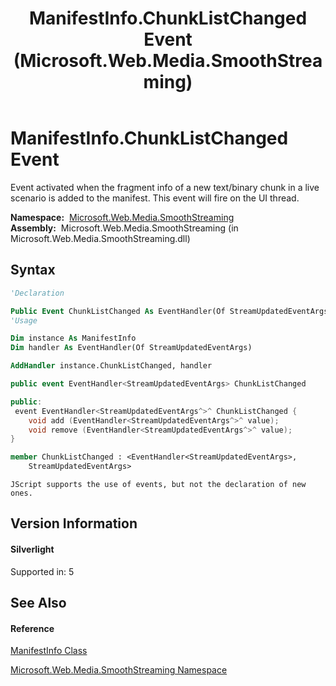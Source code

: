 ﻿---
title: ManifestInfo.ChunkListChanged Event (Microsoft.Web.Media.SmoothStreaming)
TOCTitle: ChunkListChanged Event
ms:assetid: E:Microsoft.Web.Media.SmoothStreaming.ManifestInfo.ChunkListChanged
ms:mtpsurl: https://msdn.microsoft.com/en-us/library/microsoft.web.media.smoothstreaming.manifestinfo.chunklistchanged(v=VS.95)
ms:contentKeyID: 46307508
ms.date: 05/31/2012
mtps_version: v=VS.95
f1_keywords:
- Microsoft.Web.Media.SmoothStreaming.ManifestInfo.ChunkListChanged
dev_langs:
- CSharp
- JScript
- VB
- FSharp
- c++
api_location:
- Microsoft.Web.Media.SmoothStreaming.dll
api_name:
- Microsoft.Web.Media.SmoothStreaming.ManifestInfo.add_ChunkListChanged
- Microsoft.Web.Media.SmoothStreaming.ManifestInfo.ChunkListChanged
- Microsoft.Web.Media.SmoothStreaming.ManifestInfo.remove_ChunkListChanged
api_type:
- Managed
topic_type:
- apiref
- kbSyntax
product_family_name: VS
ROBOTS: INDEX,FOLLOW
---

# ManifestInfo.ChunkListChanged Event

Event activated when the fragment info of a new text/binary chunk in a live scenario is added to the manifest. This event will fire on the UI thread.

**Namespace:**  [Microsoft.Web.Media.SmoothStreaming](microsoft-web-media-smoothstreaming-namespace_1.md)  
**Assembly:**  Microsoft.Web.Media.SmoothStreaming (in Microsoft.Web.Media.SmoothStreaming.dll)

## Syntax

``` vb
'Declaration

Public Event ChunkListChanged As EventHandler(Of StreamUpdatedEventArgs)
'Usage

Dim instance As ManifestInfo
Dim handler As EventHandler(Of StreamUpdatedEventArgs)

AddHandler instance.ChunkListChanged, handler
```

``` csharp
public event EventHandler<StreamUpdatedEventArgs> ChunkListChanged
```

``` c++
public:
 event EventHandler<StreamUpdatedEventArgs^>^ ChunkListChanged {
    void add (EventHandler<StreamUpdatedEventArgs^>^ value);
    void remove (EventHandler<StreamUpdatedEventArgs^>^ value);
}
```

``` fsharp
member ChunkListChanged : <EventHandler<StreamUpdatedEventArgs>,
    StreamUpdatedEventArgs>
```

``` jscript
JScript supports the use of events, but not the declaration of new ones.
```

## Version Information

#### Silverlight

Supported in: 5  

## See Also

#### Reference

[ManifestInfo Class](manifestinfo-class-microsoft-web-media-smoothstreaming_1.md)

[Microsoft.Web.Media.SmoothStreaming Namespace](microsoft-web-media-smoothstreaming-namespace_1.md)

